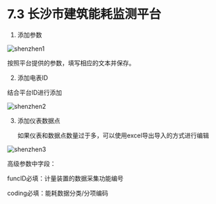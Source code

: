 # 7.3 长沙市建筑能耗监测平台

1. 添加参数

![shenzhen1](E:\markdownFile\documents\energyPlatform\assets\changsha1.png)

按照平台提供的参数，填写相应的文本并保存。



2. 添加电表ID

结合平台ID进行添加

![shenzhen2](E:\markdownFile\documents\energyPlatform\assets\changsha2.png)



3. 添加仪表数据点

   如果仪表和数据点数量过于多，可以使用excel导出导入的方式进行编辑

![shenzhen3](E:\markdownFile\documents\energyPlatform\assets\changsha3.png)

高级参数中字段：

funcID必填：计量装置的数据采集功能编号

coding必填：能耗数据分类/分项编码